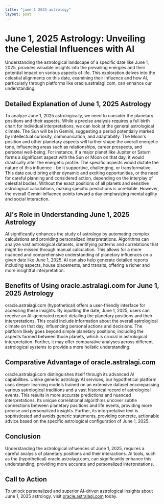 ```yaml
---
title: "june 1 2025 astrology"
layout: post
---
```


# June 1, 2025 Astrology: Unveiling the Celestial Influences with AI

Understanding the astrological landscape of a specific date like June 1, 2025, provides valuable insights into the prevailing energies and their potential impact on various aspects of life. This exploration delves into the celestial alignments on this date, examining their influence and how AI, particularly through platforms like oracle.astralagi.com, can enhance our understanding.

## Detailed Explanation of June 1, 2025 Astrology

To analyze June 1, 2025 astrologically, we need to consider the planetary positions and their aspects.  While a precise analysis requires a full birth chart for individual interpretations, we can look at the general astrological climate.  The Sun will be in Gemini, suggesting a period potentially marked by intellectual curiosity, communication, and adaptability.  The Moon's position and other planetary aspects will further shape the overall energetic tone, influencing areas such as relationships, career prospects, and personal well-being.  For instance, if a major planet like Jupiter or Saturn forms a significant aspect with the Sun or Moon on that day, it would drastically alter the energetic profile. The specific aspects would dictate the nature of this influence - be it supportive, challenging, or transformative.  This date could bring either dynamic and exciting opportunities, or the need for careful planning and considered action, depending on the interplay of celestial bodies.  Without the exact positions of all planets and sensitive astrological calculations, making specific predictions is unreliable. However, the overall Gemini influence points toward a day emphasizing mental agility and social interaction.

## AI's Role in Understanding June 1, 2025 Astrology

AI significantly enhances the study of astrology by automating complex calculations and providing personalized interpretations.  Algorithms can analyze vast astrological datasets, identifying patterns and correlations that might be missed through manual calculation. This allows for a more nuanced and comprehensive understanding of planetary influences on a given date like June 1, 2025.  AI can also help generate detailed reports including aspects, house placements, and transits, offering a richer and more insightful interpretation.

## Benefits of Using oracle.astralagi.com for June 1, 2025 Astrology

oracle.astralagi.com (hypothetical) offers a user-friendly interface for accessing these insights.  By inputting the date, June 1, 2025, users can receive an AI-generated report detailing the planetary positions and their interpretations.  This could include information about the overall astrological climate on that day, influencing personal actions and decisions. The platform likely goes beyond simple planetary positions, including the aspects formed between those planets, which is crucial in astrological interpretation.  Further, it may offer comparative analyses across different astrological systems to provide a more holistic understanding.

## Comparative Advantage of oracle.astralagi.com

oracle.astralagi.com distinguishes itself through its advanced AI capabilities.  Unlike generic astrology AI services, our hypothetical platform uses deeper learning models trained on an extensive dataset encompassing various astrological traditions and a vast historical record of astrological events. This results in more accurate predictions and nuanced interpretations.  Its unique correlational algorithms uncover subtle connections between planetary positions and life events, providing more precise and personalized insights.  Further, its interpretative text is sophisticated and avoids generic statements, providing concrete, actionable advice based on the specific astrological configuration of June 1, 2025.

## Conclusion

Understanding the astrological influences of June 1, 2025, requires a careful analysis of planetary positions and their interactions. AI tools, such as the (hypothetical) oracle.astralagi.com, can significantly enhance this understanding, providing more accurate and personalized interpretations.

## Call to Action

To unlock personalized and superior AI-driven astrological insights about June 1, 2025 astrology, visit [oracle.astralagi.com](https://oracle.astralagi.com) today.
